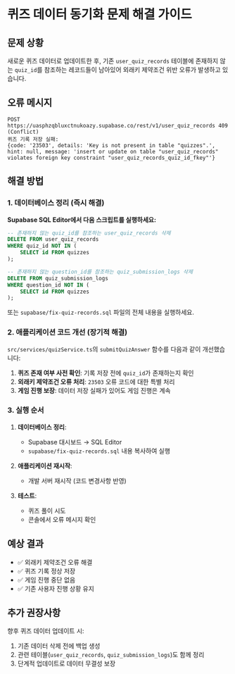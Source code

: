 # 퀴즈 데이터 동기화 문제 해결 가이드

## 문제 상황

새로운 퀴즈 데이터로 업데이트한 후, 기존 `user_quiz_records` 테이블에 존재하지 않는 `quiz_id`를 참조하는 레코드들이 남아있어 외래키 제약조건 위반 오류가 발생하고 있습니다.

## 오류 메시지

```
POST https://uasphzqbluxctnukoazy.supabase.co/rest/v1/user_quiz_records 409 (Conflict)
퀴즈 기록 저장 실패:
{code: '23503', details: 'Key is not present in table "quizzes".', hint: null, message: 'insert or update on table "user_quiz_records" violates foreign key constraint "user_quiz_records_quiz_id_fkey"'}
```

## 해결 방법

### 1. 데이터베이스 정리 (즉시 해결)

**Supabase SQL Editor에서 다음 스크립트를 실행하세요:**

```sql
-- 존재하지 않는 quiz_id를 참조하는 user_quiz_records 삭제
DELETE FROM user_quiz_records
WHERE quiz_id NOT IN (
    SELECT id FROM quizzes
);

-- 존재하지 않는 question_id를 참조하는 quiz_submission_logs 삭제
DELETE FROM quiz_submission_logs
WHERE question_id NOT IN (
    SELECT id FROM quizzes
);
```

또는 `supabase/fix-quiz-records.sql` 파일의 전체 내용을 실행하세요.

### 2. 애플리케이션 코드 개선 (장기적 해결)

`src/services/quizService.ts`의 `submitQuizAnswer` 함수를 다음과 같이 개선했습니다:

1. **퀴즈 존재 여부 사전 확인**: 기록 저장 전에 `quiz_id`가 존재하는지 확인
2. **외래키 제약조건 오류 처리**: `23503` 오류 코드에 대한 특별 처리
3. **게임 진행 보장**: 데이터 저장 실패가 있어도 게임 진행은 계속

### 3. 실행 순서

1. **데이터베이스 정리**:

   - Supabase 대시보드 → SQL Editor
   - `supabase/fix-quiz-records.sql` 내용 복사하여 실행

2. **애플리케이션 재시작**:

   - 개발 서버 재시작 (코드 변경사항 반영)

3. **테스트**:
   - 퀴즈 풀이 시도
   - 콘솔에서 오류 메시지 확인

## 예상 결과

- ✅ 외래키 제약조건 오류 해결
- ✅ 퀴즈 기록 정상 저장
- ✅ 게임 진행 중단 없음
- ✅ 기존 사용자 진행 상황 유지

## 추가 권장사항

향후 퀴즈 데이터 업데이트 시:

1. 기존 데이터 삭제 전에 백업 생성
2. 관련 테이블(`user_quiz_records`, `quiz_submission_logs`)도 함께 정리
3. 단계적 업데이트로 데이터 무결성 보장
